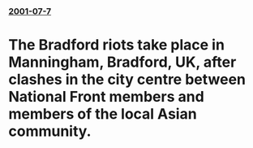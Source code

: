 ### [2001-07-7](/news/2001/07/7/index.md)

#  The Bradford riots take place in Manningham, Bradford, UK, after clashes in the city centre between National Front members and members of the local Asian community.



